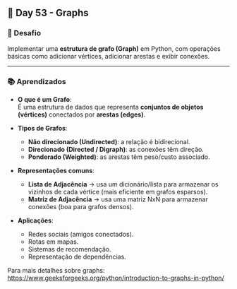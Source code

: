 ## 📅 Day 53 - Graphs  

### 🧩 Desafio  
Implementar uma **estrutura de grafo (Graph)** em Python, com operações básicas como adicionar vértices, adicionar arestas e exibir conexões.  

---

### 📚 Aprendizados  
- **O que é um Grafo**:  
  É uma estrutura de dados que representa **conjuntos de objetos (vértices)** conectados por **arestas (edges)**.  

- **Tipos de Grafos**:  
  - **Não direcionado (Undirected)**: a relação é bidirecional.  
  - **Direcionado (Directed / Digraph)**: as conexões têm direção.  
  - **Ponderado (Weighted)**: as arestas têm peso/custo associado.  

- **Representações comuns**:  
  - **Lista de Adjacência** → usa um dicionário/lista para armazenar os vizinhos de cada vértice (mais eficiente em grafos esparsos).  
  - **Matriz de Adjacência** → usa uma matriz NxN para armazenar conexões (boa para grafos densos).  

- **Aplicações**:  
  - Redes sociais (amigos conectados).  
  - Rotas em mapas.  
  - Sistemas de recomendação.  
  - Representação de dependências.  

Para mais detalhes sobre graphs: https://www.geeksforgeeks.org/python/introduction-to-graphs-in-python/
